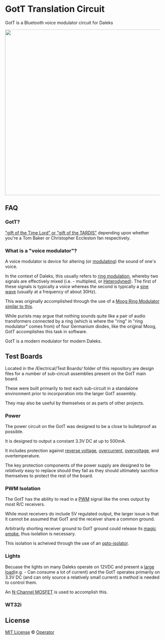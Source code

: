 # GotT Translation Circuit 

GotT is a Bluetooth voice modulator circuit for Daleks

<img src="https://s3.amazonaws.com/media.noctivore.com/rel.jpg" width="540">

## FAQ

### GotT?

["gift of the Time Lord" or "gift of the TARDIS"](http://tardis.wikia.com/wiki/Translation_circuit) depending upon whether you're a Tom Baker or Christopher Eccleston fan respectively.

### What is a "voice modulator"?

A voice modulator is device for altering (or [modulating](https://en.wikipedia.org/wiki/Modulation)) the sound of one's voice.

In the context of Daleks, this usually refers to [ring modulation](https://en.wikipedia.org/wiki/Ring_modulation), whereby two signals are effectively mixed (i.e. - multiplied, or [Heterodyned](https://en.wikipedia.org/wiki/Heterodyne)). The first of these signals is typically a voice whereas the second is typically a [sine wave](https://en.wikipedia.org/wiki/Sine_wave) (usually at a frequency of about 30Hz).

This was originally accomplished through the use of a [Moog Ring Modulator similar to this](http://www.moogmusic.com/products/moogerfoogers/mf-102-ring-modulator).

While purists may argue that nothing sounds quite like a pair of audio transformers connected by a ring (which is where the "ring" in "ring modulator" comes from) of four Germanium diodes, like the original Moog, GotT accomplishes this task in software.

GotT is a modern modulator for modern Daleks.

## Test Boards

Located in the /Electrical/Test Boards/ folder of this repository are design files for a number of sub-circuit assemblies present on the GotT main board.

These were built primarily to test each sub-circuit in a standalone environment prior to incorporation into the larger GotT assembly.

They may also be useful by themselves or as parts of other projects.

### Power

The power circuit on the GotT was designed to be a close to bulletproof as possible.

It is designed to output a constant 3.3V DC at up to 500mA.

It includes protection against [reverse voltage](https://en.wikipedia.org/wiki/Breakdown_voltage), [overcurrent](https://en.wikipedia.org/wiki/Overcurrent), [overvoltage](https://en.wikipedia.org/wiki/Overvoltage), and overtemperature.

The key protection components of the power supply are designed to be *relatively* easy to replace should they fail as they should ultimately sacrifice themselves to protect the rest of the board.

### PWM Isolation

The GotT has the ability to read in a [PWM](https://en.wikipedia.org/wiki/Pulse-width_modulation) signal like the ones output by most R/C receivers.

While most receivers do include 5V regulated output, the larger issue is that it cannot be assumed that GotT and the receiver share a common ground.

Arbitrarily shorting receiver ground to GotT ground could release its [magic smoke](https://en.wikipedia.org/wiki/Magic_smoke), thus isolation is necessary.

This isolation is acheived through the use of an [opto-isolator](https://en.wikipedia.org/wiki/Opto-isolator).

### Lights

Becuase the lights on many Daleks operate on 12VDC and present a [large load](https://en.wikipedia.org/wiki/Electrical_load)(e.g. - Can consume a lot of current) and the GotT operates primarily on 3.3V DC (and can only source a relatively small current) a method is needed to control them.

An [N-Channel MOSFET](https://en.wikipedia.org/wiki/MOSFET) is used to accomplish this.

### WT32i

## License

[MIT License](LICENSE) © [Operator](https://github.com/EmbeddedDesign)